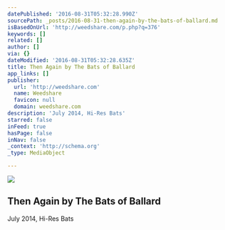 ```yaml
---
datePublished: '2016-08-31T05:32:28.990Z'
sourcePath: _posts/2016-08-31-then-again-by-the-bats-of-ballard.md
isBasedOnUrl: 'http://weedshare.com/p.php?q=376'
keywords: []
related: []
author: []
via: {}
dateModified: '2016-08-31T05:32:28.635Z'
title: Then Again by The Bats of Ballard
app_links: []
publisher:
  url: 'http://weedshare.com'
  name: Weedshare
  favicon: null
  domain: weedshare.com
description: 'July 2014, Hi-Res Bats'
starred: false
inFeed: true
hasPage: false
inNav: false
_context: 'http://schema.org'
_type: MediaObject

---
```

<article style=""><img src="https://imgflo.herokuapp.com/graph/2b2431f8e7ba7b0/1cd3fc4a06ed3b90d5807ba658019e29/noop.png?input=http%3A%2F%2Fweedshare.com%2Fuploads%2F5%2Fthenagain-cover.png" /><h1>Then Again by The Bats of Ballard</h1></article>

July 2014, Hi-Res Bats